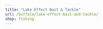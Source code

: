 ```yaml
---
title: "Lake Effect Bait & Tackle"
url: /buffalo/lake-effect-bait-and-tackle/
shop: fishing
---
```

